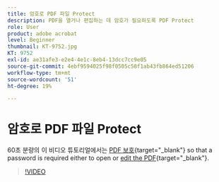 ```yaml
---
title: 암호로 PDF 파일 Protect
description: PDF을 열거나 편집하는 데 암호가 필요하도록 PDF Protect
role: User
product: adobe acrobat
level: Beginner
thumbnail: KT-9752.jpg
KT: 9752
exl-id: ae31afe3-e2e4-4e1c-8eb4-13dcc7cc9e05
source-git-commit: 4ebf9594025f98f0505c58f1ab43fb864ed51206
workflow-type: tm+mt
source-wordcount: '51'
ht-degree: 19%

---
```


# 암호로 PDF 파일 Protect

60초 분량의 이 비디오 튜토리얼에서는 [PDF 보호](https://www.adobe.com/kr/acrobat/online/password-protect-pdf.html){target="_blank"} so that a password is required either to open or [edit the PDF](https://www.adobe.com/acrobat/online/pdf-editor.html){target="_blank"}.

>[!VIDEO](https://video.tv.adobe.com/v/340075?quality=12&learn=on&hidetitle=true)
